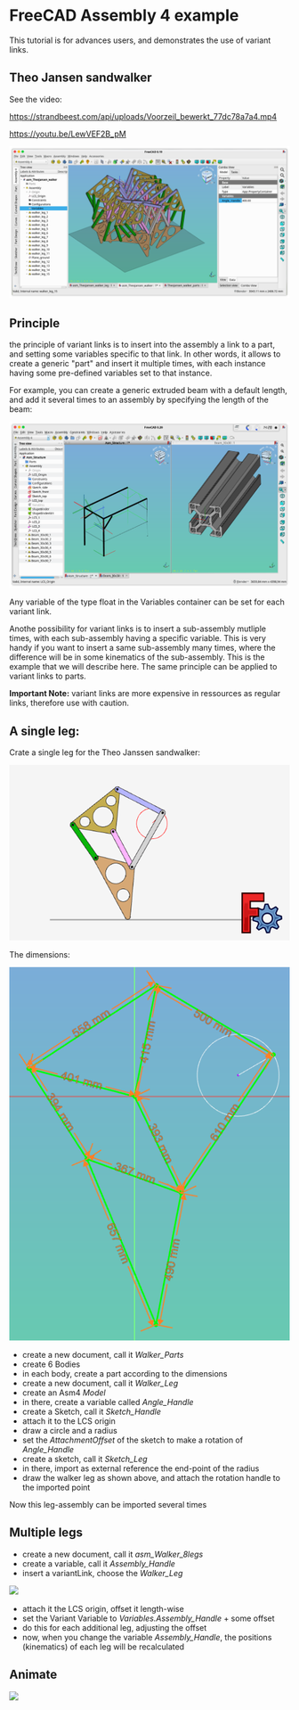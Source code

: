 # FreeCAD Assembly 4 example

This tutorial is for advances users, and demonstrates the use of variant links.

## Theo Jansen sandwalker

See the video:

https://strandbeest.com/api/uploads/Voorzeil_bewerkt_77dc78a7a4.mp4

https://youtu.be/LewVEF2B_pM


![](walker_15legs.png)



## Principle

the principle of variant links is to insert into the assembly a link to a part, and setting some variables specific to that link. In other words, it allows to create a generic "part" and insert it multiple times, with each instance having some pre-defined variables set to that instance. 

For example, you can create a generic extruded beam with a default length, and add it several times to an assembly by specifying the length of the beam:

![](Structure.png)

Any variable of the type float in the Variables container can be set for each variant link.

Anothe possibility for variant links is to insert a sub-assembly mutliple times, with each sub-assembly having a specific variable. This is very handy if you want to insert a same sub-assembly many times, where the difference will be in some kinematics of the sub-assembly. This is the example that we will describe here. The same principle can be applied to variant links to parts.

**Important Note:** variant links are more expensive in ressources as regular links, therefore use with caution.



## A single leg:

Crate a single leg for the Theo Janssen sandwalker:

![](single_leg.gif)


The dimensions:


![](dimensions.png)


* create a new document, call it _Walker_Parts_
* create 6 Bodies
* in each body, create a part according to the dimensions
* create a new document, call it _Walker_Leg_
* create an Asm4 _Model_
* in there, create a variable called _Angle_Handle_
* create a Sketch, call it _Sketch_Handle_
* attach it to the LCS origin
* draw a circle and a radius
* set the _AttachmentOffset_ of the sketch to make a rotation of _Angle_Handle_
* create a sketch, call it _Sketch_Leg_
* in there, import as external reference the end-point of the radius
* draw the walker leg as shown above, and attach the rotation handle to the imported point

Now this leg-assembly can be imported several times

## Multiple legs

* create a new document, call it _asm_Walker_8legs_
* create a variable, call it _Assembly_Handle_
* insert a variantLink, choose the _Walker_Leg_

![](https://raw.githubusercontent.com/Zolko-123/FreeCAD_Assembly4/7cb415eaca3d0ce85d86c74e15010e470b0eca93/Resources/icons/Variant_Link.svg)

* attach it the LCS origin, offset it length-wise
* set the Variant Variable to _Variables.Assembly_Handle_ + some offset
* do this for each additional leg, adjusting the offset
* now, when you change the variable _Assembly_Handle_, the positions (kinematics) of each leg will be recalculated



## Animate

![](walker_8legs.gif)




